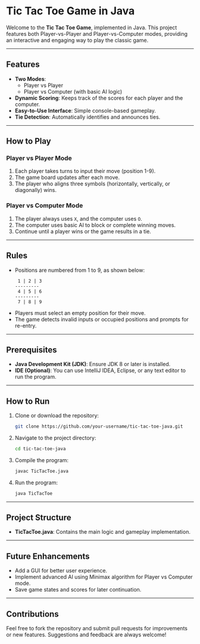 # Tic Tac Toe Game in Java

Welcome to the **Tic Tac Toe Game**, implemented in Java. This project features both Player-vs-Player and Player-vs-Computer modes, providing an interactive and engaging way to play the classic game.

---

## Features
- **Two Modes**: 
  - Player vs Player
  - Player vs Computer (with basic AI logic)
- **Dynamic Scoring**: Keeps track of the scores for each player and the computer.
- **Easy-to-Use Interface**: Simple console-based gameplay.
- **Tie Detection**: Automatically identifies and announces ties.

---

## How to Play
### Player vs Player Mode
1. Each player takes turns to input their move (position 1-9).
2. The game board updates after each move.
3. The player who aligns three symbols (horizontally, vertically, or diagonally) wins.

### Player vs Computer Mode
1. The player always uses `X`, and the computer uses `O`.
2. The computer uses basic AI to block or complete winning moves.
3. Continue until a player wins or the game results in a tie.

---

## Rules
- Positions are numbered from 1 to 9, as shown below:
  ```
   1 | 2 | 3
  ---------
   4 | 5 | 6
  ---------
   7 | 8 | 9
  ```
- Players must select an empty position for their move.
- The game detects invalid inputs or occupied positions and prompts for re-entry.

---

## Prerequisites
- **Java Development Kit (JDK)**: Ensure JDK 8 or later is installed.
- **IDE (Optional)**: You can use IntelliJ IDEA, Eclipse, or any text editor to run the program.

---

## How to Run
1. Clone or download the repository:
   ```bash
   git clone https://github.com/your-username/tic-tac-toe-java.git
   ```
2. Navigate to the project directory:
   ```bash
   cd tic-tac-toe-java
   ```
3. Compile the program:
   ```bash
   javac TicTacToe.java
   ```
4. Run the program:
   ```bash
   java TicTacToe
   ```

---

## Project Structure
- **TicTacToe.java**: Contains the main logic and gameplay implementation.

---

## Future Enhancements
- Add a GUI for better user experience.
- Implement advanced AI using Minimax algorithm for Player vs Computer mode.
- Save game states and scores for later continuation.

---

## Contributions
Feel free to fork the repository and submit pull requests for improvements or new features. Suggestions and feedback are always welcome!

